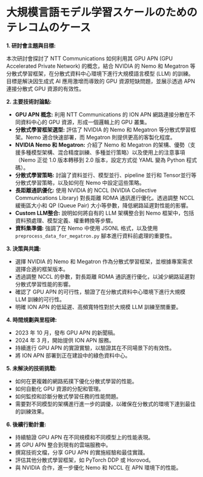 # 大規模言語モデル学習スケールのためのテレコムのケース

**1. 研討會主題與目標:**

本次研討會探討了 NTT Communications 如何利用其 GPU APN (GPU Accelerated Private Network) 的概念，結合 NVIDIA 的 Nemo 和 Megatron 等分散式學習框架，在分散式資料中心環境下進行大規模語言模型 (LLM) 的訓練。目標是解決因生成式 AI 應用激增而導致的 GPU 資源短缺問題，並展示透過 APN 連接分散式 GPU 資源的有效性。

**2. 主要技術討論點:**

*   **GPU APN 概念:** 利用 NTT Communications 的 ION APN 網路連接分散在不同資料中心的 GPU 資源，形成一個邏輯上的 GPU 叢集。
*   **分散式學習框架選型:** 評估了 NVIDIA 的 Nemo 和 Megatron 等分散式學習框架。Nemo 適合快速部署，而 Megatron 則提供更高的客製化程度。
*   **NVIDIA Nemo 和 Megatron:** 介紹了 Nemo 和 Megatron 的架構、優勢（支援多種模型架構、混合精度訓練、多種並行策略）以及使用上的注意事項（Nemo 正從 1.0 版本轉移到 2.0 版本，設定方式從 YAML 變為 Python 程式碼）。
*   **分散式學習策略:** 討論了資料並行、模型並行、pipeline 並行和 Tensor並行等分散式學習策略，以及如何在 Nemo 中設定這些策略。
*   **長距離通訊優化:** 使用 NVIDIA 的 NCCL (NVIDIA Collective Communications Library) 對長距離 RDMA 通訊進行優化。透過調整 NCCL 緩衝區大小和 QP (Queue Pair) 大小等參數，降低網路延遲對性能的影響。
*   **Custom LLM整合:** 說明如何將自有的 LLM 架構整合到 Nemo 框架中，包括資料預處理、模型定義、權重轉換等步驟。
*   **資料集準備:** 強調了在 Nemo 中使用 JSONL 格式，以及使用 `preprocess_data_for_megatron.py` 腳本進行資料前處理的重要性。

**3. 決策與共識:**

*   選擇 NVIDIA 的 Nemo 和 Megatron 作為分散式學習框架，並根據專案需求選擇合適的框架版本。
*   透過調整 NCCL 的參數，對長距離 RDMA 通訊進行優化，以減少網路延遲對分散式學習性能的影響。
*   確認了 GPU APN 的可行性，驗證了在分散式資料中心環境下進行大規模 LLM 訓練的可行性。
*   明確 ION APN 的低延遲、高頻寬特性對於大規模 LLM 訓練至關重要。

**4. 時間規劃與里程碑:**

*   2023 年 10 月，發布 GPU APN 的新聞稿。
*   2024 年 3 月，開始提供 ION APN 服務。
*   持續進行 GPU APN 的實證實驗，以驗證其在不同場景下的有效性。
*   將 ION APN 部署到正在建設中的綠色資料中心。

**5. 未解決的技術挑戰:**

*   如何在更複雜的網路拓撲下優化分散式學習的性能。
*   如何自動化 GPU 資源的分配和管理。
*   如何監控和診斷分散式學習任務的性能問題。
*   需要對不同模型的架構進行進一步的調優，以確保在分散式的環境下達到最佳的訓練效果。

**6. 後續行動計畫:**

*   持續驗證 GPU APN 在不同規模和不同模型上的性能表現。
*   將 GPU APN 整合到現有的雲端服務中。
*   撰寫技術文檔，分享 GPU APN 的實施經驗和最佳實踐。
*   評估其他分散式學習框架，如 PyTorch DDP 或 Horovod。
*   與 NVIDIA 合作，進一步優化 Nemo 和 NCCL 在 APN 環境下的性能。
